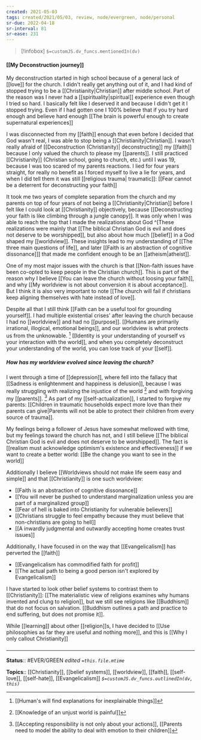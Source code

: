 ```yaml
---
created: 2021-05-03
tags: created/2021/05/03, review, node/evergreen, node/personal
sr-due: 2022-04-18
sr-interval: 81
sr-ease: 231
---
```

> [!infobox]
`$=customJS.dv_funcs.mentionedIn(dv)`

#### [[My Deconstruction journey]] 

My deconstruction started in high school because of a general lack of [[love]] for the church. I didn't really get anything out of it, and I had kind of stopped trying to be a [[Christianity|Christian]] after middle school. Part of the reason was I never had a [[spirituality|spiritual]] experience even though I tried so hard. I basically felt like I deserved it and because I didn't get it I stopped trying. Even if I had gotten one I 100% believe that if you try hard enough and believe hard enough [[The brain is powerful enough to create supernatural experiences]] 

I was disconnected from my [[faith]] enough that
even before I decided that God wasn't real,
I was able to stop being a [[Christianity|Christian]].
I wasn't really afraid of [[Deconstruction (Christianity)| deconstructing]] my [[faith]] because I only valued the church to please my [[parents]].  I still practiced [[Christianity]] (Christian school, going to church, etc.) until I was 19, because I was too scared of my parents reactions. I lied for four years straight, for really no benefit as I forced myself to live a lie for years, and when I did tell them it was still [[religious trauma| traumatic]]:
[[Fear cannot be a deterrent for deconstructing your faith]]

It took me two years of complete separation from the church and my parents on top of four years of not being a [[Christianity|Christian]] before I felt like I could look at [[Christianity]] objectively, because [[Deconstructing your faith is like climbing through a jungle canopy]]. It was only when I was able to reach the top that I made the realizations about God 
^[These realizations were mainly that [[The biblical Christian God is evil and does not deserve to be worshipped]], but also about how much [[belief]] in a God shaped my [[worldview]]. These insights lead to my understanding of [[The three main questions of life]], and later [[Faith is an abstraction of cognitive dissonance]]]
 that made me confident enough to be an [[atheism|atheist]].

One of my most major issues with the church is that [[Non-faith issues have been co-opted to keep people in the Christian church]]. This is part of the reason why I believe [[You can leave the church without loosing your faith]], and why [[My worldview is not about conversion it is about acceptance]]. But I think it is also very important to note [[The church will fail if christians keep aligning themselves with hate instead of love]].

Despite all that I still think [[Faith can be a useful tool for grounding yourself]]. I had multiple existential crises' after leaving the church because I had no [[worldview]] and had no [[purpose]].  [[Humans are primarily irrational, illogical, emotional beings]], and our worldview is what protects us from the unknowable. [^1]  [[Identity is your understanding of yourself vs your interaction with the world]], and when you completely deconstruct your understanding of the world, you can lose track of your [[self]].

[^1]:  [[Human's will find explanations for inexplainable things]]

##### How has my worldview evolved since leaving the church?

I went through a time of [[depression]], where fell into the fallacy that [[Sadness is enlightenment and happiness is delusion]], because I was really struggling with realizing the injustice of the world [^2] and with forgiving my [[parents]]. [^3] As part of my [[self-actualization]], I started to forgive my parents: [[Children in traumatic households expect more love than their parents can give|Parents will not be able to protect their children from every source of trauma]].

[^2]: [[Knowledge of an unjust world is painful]]
[^3]: [[Accepting responsibility is not only about your actions]], [[Parents need to model the ability to deal with emotion to their children]]

My feelings being a follower of Jesus have somewhat mellowed with time, but my feelings toward the church has not, and I still believe [[The biblical Christian God is evil and does not deserve to be worshipped]].
The fact is [[realism must acknowledge optimism's existence and effectiveness]] if we want to create a better world: [[Be the change you want to see in the world]]

Additionally I believe [[Worldviews should not make life seem easy and simple]] and that [[Christianity]] is one such worldview:
- [[Faith is an abstraction of cognitive dissonance]]
- [[You will never be pushed to understand marginalization unless you are part of a marginalized group]]
- [[Fear of hell is baked into Christianity for vulnerable believers]]
- [[Christians struggle to feel empathy because they must believe that non-christians are going to hell]] 
- [[A inwardly judgmental and outwardly accepting home creates trust issues]]

Additionally, I have focused in on the way that [[Evangelicalism]] has perverted the [[faith]]
- [[Evangelicalism has commodified faith for profit]]
- [[The actual path to being a good person isn't explored by Evangelicalism]]

I have started to look other belief systems to contrast them to [[Christianity]]:
[[The materialistic view of religions examines why humans invented and clung to religion]], but we still see religions like [[Buddhism]] that do not focus on salvation. [[Buddhism outlines a path and practice to end suffering, but does not promise it]].

While [[learning]] about other [[religion]]s, I have decided to [[Use philosophies as far they are useful and nothing more]], and this is [[Why I only callout Christianity]]

### <hr class="footnote"/>

**Status**:: #EVER/GREEN
*edited `=this.file.mtime`*

**Topics**:: [[Christianity]], [[belief systems]], [[worldview]], [[faith]], [[self-love]], [[self-hate]], [[Evangelicalism]]
*`$=customJS.dv_funcs.outlinedIn(dv, this)`*


